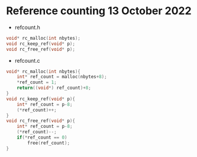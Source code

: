# Reference counting 13 October 2022
* refcount.h
```c
void* rc_malloc(int nbytes);
void rc_keep_ref(void* p);
void rc_free_ref(void* p);
```
* refcount.c
```c
void* rc_malloc(int nbytes){
	int* ref_count = malloc(nbytes+8);
	*ref_count = 1;
	return((void*) ref_count)+8;
}
void rc_keep_ref(void* p){
	int* ref_count = p-8;
	(*ref_count)++;
}
void rc_free_ref(void* p){
	int* ref_count = p-8;
	(*ref_count)--;
	if(*ref_count == 0)
		free(ref_count);
}
```
